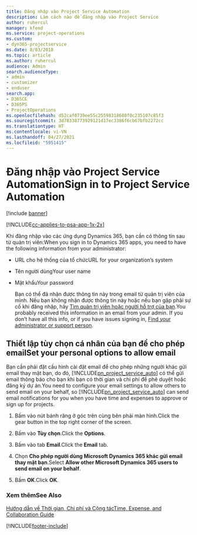 ```yaml
---
title: Đăng nhập vào Project Service Automation
description: Làm cách nào để đăng nhập vào Project Service
author: ruhercul
manager: kfend
ms.service: project-operations
ms.custom:
- dyn365-projectservice
ms.date: 8/03/2018
ms.topic: article
ms.author: ruhercul
audience: Admin
search.audienceType:
- admin
- customizer
- enduser
search.app:
- D365CE
- D365PS
- ProjectOperations
ms.openlocfilehash: d52caf0739ee55c25598318608f0c235107c85f3
ms.sourcegitcommit: 3d78338773929121d17ec3386f6cb67bfb2272cc
ms.translationtype: HT
ms.contentlocale: vi-VN
ms.lasthandoff: 04/27/2021
ms.locfileid: "5951415"
---
```

# <a name="sign-in-to-project-service-automation"></a><span data-ttu-id="00527-103">Đăng nhập vào Project Service Automation</span><span class="sxs-lookup"><span data-stu-id="00527-103">Sign in to Project Service Automation</span></span>

[!include [banner](../includes/psa-now-project-operations.md)]

[!INCLUDE[cc-applies-to-psa-app-1x-2x](../includes/cc-applies-to-psa-app-1x-2x.md)]

<span data-ttu-id="00527-104">Khi đăng nhập vào các ứng dụng Dynamics 365, bạn cần có thông tin sau từ quản trị viên:</span><span class="sxs-lookup"><span data-stu-id="00527-104">When you sign in to Dynamics 365 apps, you need to have the following information from your administrator:</span></span>  
  
- <span data-ttu-id="00527-105">URL cho hệ thống của tổ chức</span><span class="sxs-lookup"><span data-stu-id="00527-105">URL for your organization’s system</span></span>  
  
- <span data-ttu-id="00527-106">Tên người dùng</span><span class="sxs-lookup"><span data-stu-id="00527-106">Your user name</span></span>  
  
- <span data-ttu-id="00527-107">Mật khẩu</span><span class="sxs-lookup"><span data-stu-id="00527-107">Your password</span></span>  
  
  <span data-ttu-id="00527-108">Bạn có thể đã nhận được thông tin này trong email từ quản trị viên của mình. Nếu bạn không nhận được thông tin này hoặc nếu bạn gặp phải sự cố khi đăng nhập, hãy [Tìm quản trị viên hoặc người hỗ trợ của bạn](/dynamics365/customerengagement/on-premises/basics/find-administrator-support).</span><span class="sxs-lookup"><span data-stu-id="00527-108">You probably received this information in an email from your admin. If you don’t have all this info, or if you have issues signing in, [Find your administrator or support person](/dynamics365/customerengagement/on-premises/basics/find-administrator-support).</span></span>  
  
## <a name="set-your-personal-options-to-allow-email"></a><span data-ttu-id="00527-109">Thiết lập tùy chọn cá nhân của bạn để cho phép email</span><span class="sxs-lookup"><span data-stu-id="00527-109">Set your personal options to allow email</span></span>  
 <span data-ttu-id="00527-110">Bạn cần phải đặt cấu hình cài đặt email để cho phép những người khác gửi email thay mặt bạn, do đó, [!INCLUDE[pn_project_service_auto](../includes/pn-project-service-auto.md)] có thể gửi email thông báo cho bạn khi bạn có thời gian và chi phí để phê duyệt hoặc đăng ký dự án.</span><span class="sxs-lookup"><span data-stu-id="00527-110">You need to configure your email settings to allow others to send email on your behalf, so [!INCLUDE[pn_project_service_auto](../includes/pn-project-service-auto.md)] can send email notifications for you when you have time and expenses to approve or sign up for projects.</span></span>  
  
1.  <span data-ttu-id="00527-111">Bấm vào nút bánh răng ở góc trên cùng bên phải màn hình.</span><span class="sxs-lookup"><span data-stu-id="00527-111">Click the gear button in the top right corner of the screen.</span></span>  
  
2.  <span data-ttu-id="00527-112">Bấm vào **Tùy chọn**.</span><span class="sxs-lookup"><span data-stu-id="00527-112">Click the **Options**.</span></span>  
  
3.  <span data-ttu-id="00527-113">Bấm vào tab **Email**.</span><span class="sxs-lookup"><span data-stu-id="00527-113">Click the **Email** tab.</span></span>  
  
4.  <span data-ttu-id="00527-114">Chọn **Cho phép người dùng Microsoft Dynamics 365 khác gửi email thay mặt bạn**.</span><span class="sxs-lookup"><span data-stu-id="00527-114">Select **Allow other Microsoft Dynamics 365 users to send email on your behalf**.</span></span>  
  
5.  <span data-ttu-id="00527-115">Bấm **OK**.</span><span class="sxs-lookup"><span data-stu-id="00527-115">Click **OK**.</span></span>  
  
### <a name="see-also"></a><span data-ttu-id="00527-116">Xem thêm</span><span class="sxs-lookup"><span data-stu-id="00527-116">See Also</span></span>  
 [<span data-ttu-id="00527-117">Hướng dẫn về Thời gian, Chi phí và Cộng tác</span><span class="sxs-lookup"><span data-stu-id="00527-117">Time, Expense, and Collaboration Guide</span></span>](../psa/time-expense-collaboration-guide.md)


[!INCLUDE[footer-include](../includes/footer-banner.md)]